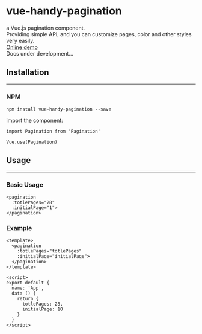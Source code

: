 # vue-handy-pagination
a Vue.js pagination component.<br>
Providing simple API, and you can customize pages, color and other styles very easily.<br>
[Online demo](https://codepen.io/chelseachel/full/JjYQOZj) <br>
Docs under development...<br>

## Installation
---
### NPM
```
npm install vue-handy-pagination --save
```
import the component:
```
import Pagination from 'Pagination'

Vue.use(Pagination)
```
## Usage
---
### Basic Usage
```
<pagination 
  :totlePages="28"
  :initialPage="1">
</pagination>
```
### Example
```
<template>
  <pagination 
    :totlePages="totlePages"
    :initialPage="initialPage">
  </pagination>
</template>

<script>
export default {
  name: 'App',
  data () {
    return {
      totlePages: 28,
      initialPage: 10
    }
  }
</script>
```
